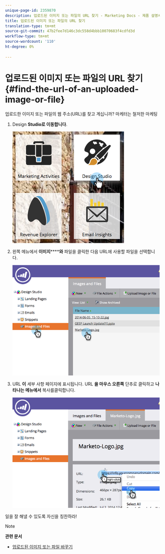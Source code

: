 ```yaml
---
unique-page-id: 2359870
description: 업로드된 이미지 또는 파일의 URL 찾기 - Marketing Docs - 제품 설명서
title: 업로드된 이미지 또는 파일의 URL 찾기
translation-type: tm+mt
source-git-commit: 47b2fee7d146c3dc558d4bbb10070683f4cdfd3d
workflow-type: tm+mt
source-wordcount: '110'
ht-degree: 0%

---
```



# 업로드된 이미지 또는 파일의 URL 찾기 {#find-the-url-of-an-uploaded-image-or-file}

업로드한 이미지 또는 파일의 웹 주소(URL)를 찾고 계십니까? 마케터는 철저한 마케팅

1. Design **Studio로 이동합니다**.

   ![](assets/designstudio-4.png)

1. 왼쪽 메뉴에서 **이미지********와** 파일을 클릭한 다음 URL에 사용할 파일을 선택합니다.

   ![](assets/image2014-9-25-14-3a47-3a53.png)

1. URL **이** 세부 사항 페이지에 표시됩니다. URL **을 마우스 오른쪽** 단추로 클릭하고 **나타나는 메뉴에서** 복사를클릭합니다.

   ![](assets/image2014-9-25-14-3a48-3a16.png)

일을 잘 해낼 수 있도록 자신을 칭찬하라!

>[!NOTE]
>
>**관련 문서**
>
>* [업로드된 이미지 또는 파일 바꾸기](replace-an-uploaded-image-or-file.md)

>



